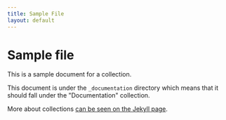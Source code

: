 ```yaml
---
title: Sample File
layout: default
---
```


# Sample file

This is a sample document for a collection.

This document is under the `_documentation` directory which means that it should fall under the "Documentation" collection.

More about collections [can be seen on the Jekyll page](https://jekyllrb.com/docs/collections/).
